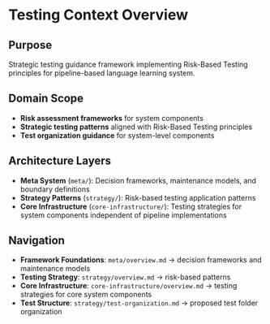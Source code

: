 # Testing Context Overview

## Purpose
Strategic testing guidance framework implementing Risk-Based Testing principles for pipeline-based language learning system.

## Domain Scope
- **Risk assessment frameworks** for system components
- **Strategic testing patterns** aligned with Risk-Based Testing principles
- **Test organization guidance** for system-level components

## Architecture Layers
- **Meta System** (`meta/`): Decision frameworks, maintenance models, and boundary definitions
- **Strategy Patterns** (`strategy/`): Risk-based testing application patterns
- **Core Infrastructure** (`core-infrastructure/`): Testing strategies for system components independent of pipeline implementations

## Navigation
- **Framework Foundations**: `meta/overview.md` → decision frameworks and maintenance models
- **Testing Strategy**: `strategy/overview.md` → risk-based patterns
- **Core Infrastructure**: `core-infrastructure/overview.md` → testing strategies for core system components
- **Test Structure**: `strategy/test-organization.md` → proposed test folder organization
